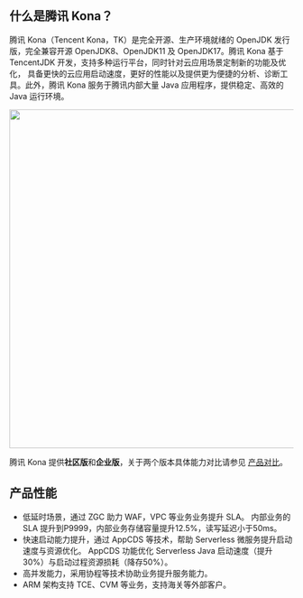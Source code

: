 ## 什么是腾讯 Kona？

腾讯 Kona（Tencent Kona，TK）是完全开源、生产环境就绪的 OpenJDK 发行版，完全兼容开源 OpenJDK8、OpenJDK11 及 OpenJDK17。腾讯 Kona 基于 TencentJDK 开发，支持多种运行平台，同时针对云应用场景定制新的功能及优化， 具备更快的云应用启动速度，更好的性能以及提供更为便捷的分析、诊断工具。此外，腾讯 Kona 服务于腾讯内部大量 Java 应用程序，提供稳定、高效的 Java 运行环境。

<img src="https://main.qcloudimg.com/raw/794b261b79a02d24f0e56e202ae4794b.png"  width="600px">

腾讯 Kona 提供**社区版**和**企业版**，关于两个版本具体能力对比请参见 [产品对比](https://cloud.tencent.com/document/product/1149/65700)。



## 产品性能

- 低延时场景，通过 ZGC 助力 WAF，VPC 等业务业务提升 SLA。
  内部业务的 SLA 提升到P9999，内部业务存储容量提升12.5%，读写延迟小于50ms。
- 快速启动能力提升，通过 AppCDS 等技术，帮助 Serverless 微服务提升启动速度与资源优化。
  AppCDS 功能优化 Serverless Java 启动速度（提升30%）与启动过程资源损耗（降存50%）。
- 高并发能力，采用协程等技术协助业务提升服务能力。
- ARM 架构支持 TCE、CVM 等业务，支持海关等外部客户。
